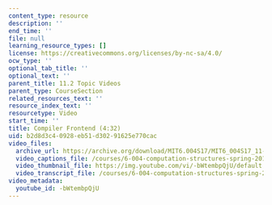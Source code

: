 ```yaml
---
content_type: resource
description: ''
end_time: ''
file: null
learning_resource_types: []
license: https://creativecommons.org/licenses/by-nc-sa/4.0/
ocw_type: ''
optional_tab_title: ''
optional_text: ''
parent_title: 11.2 Topic Videos
parent_type: CourseSection
related_resources_text: ''
resource_index_text: ''
resourcetype: Video
start_time: ''
title: Compiler Frontend (4:32)
uid: b2d8d3c4-0928-eb51-d302-91625e770cac
video_files:
  archive_url: https://archive.org/download/MIT6.004S17/MIT6_004S17_11-02-04_300k.mp4
  video_captions_file: /courses/6-004-computation-structures-spring-2017/f0de348b7d755a018bc6612b01c18b19_-bWtembpQjU.vtt
  video_thumbnail_file: https://img.youtube.com/vi/-bWtembpQjU/default.jpg
  video_transcript_file: /courses/6-004-computation-structures-spring-2017/996e2f12674f9d94c4e5daec708174c7_-bWtembpQjU.pdf
video_metadata:
  youtube_id: -bWtembpQjU
---
```

